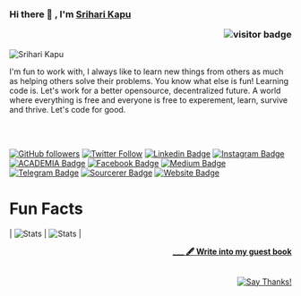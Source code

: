 ### Hi there 👋 , I'm [Srihari Kapu](https://www.github.com/sriharikapu) <p  align="right"><img src="https://visitor-badge.laobi.icu/badge?page_id=sriharikapu" alt="visitor badge"/></p>

<!--
**sriharikapu/sriharikapu** is a ✨ _special_ ✨ repository because its `README.md` (this file) appears on your GitHub profile.

Here are some ideas to get you started:

- 🔭 I’m currently working on ...
- 🌱 I’m currently learning ...
- 👯 I’m looking to collaborate on ...
- 🤔 I’m looking for help with ...
- 💬 Ask me about ...
- 📫 How to reach me: ...
- 😄 Pronouns: ...
- ⚡ Fun fact: ...
-->
![Srihari Kapu](https://github.com/sriharikapu/sriharikapu/blob/master/CO.png?raw=true)


I'm fun to work with, I always like to learn new things from others as much as helping others solve their problems. You know what else is fun! Learning code is. Let's work for a better opensource, decentralized future. A world where everything is free and everyone is free to experement, learn, survive and thrive. Let's code for good.



<br/>
<br/>

[![GitHub followers](https://img.shields.io/github/followers/sriharikapu?style=social)](https://www.github.com/sriharikapu)
[![Twitter Follow](https://img.shields.io/twitter/follow/sriharikapu?style=social)](https://www.twitter.com/sriharikapu)
[![Linkedin Badge](https://img.shields.io/badge/-sriharikapu-blue?style=flat-square&logo=Linkedin&logoColor=white&link=https://www.linkedin.com/in/sriharikapu/)](https://www.linkedin.com/in/sriharikapu/)
[![Instagram Badge](https://img.shields.io/badge/-sriharikapu-purple?style=flat-square&logo=Instagram&logoColor=white&link=https://www.instagram.com/sriharikapu/)](https://www.instagram.com/sriharikapu/)
[![ACADEMIA Badge](https://img.shields.io/badge/-sriharikapu-yellow?style=flat-square&logo=Academia&logoColor=white&link=https://independent.academia.edu/SrihariKapu)](https://independent.academia.edu/SrihariKapu)
[![Facebook Badge](https://img.shields.io/badge/-sriharikapu-blue?style=flat-square&logo=Facebook&logoColor=white&link=https://www.facebook.com/officialsriharikapu)](https://www.facebook.com/officialsriharikapu)
[![Medium Badge](https://img.shields.io/badge/-sriharikapu-black?style=flat-square&logo=Medium&logoColor=white&link=https://medium.com/@sriharikapu)](https://medium.com/@sriharikapu)
[![Telegram Badge](https://img.shields.io/badge/-sriharikapu-grey?style=flat-square&logo=Telegram&logoColor=white&link=https://telegram.org/@sriharikapu)](https://telegram.org/@sriharikapu)
[![Sourcerer Badge](https://img.shields.io/badge/-sriharikapu-orange?style=flat-square&logo=Scribd&logoColor=white&link=https://sourcerer.io/sriharikapu)](https://sourcerer.io/sriharikapu)
[![Website Badge](https://img.shields.io/badge/-sriharikapu-darkgreen?style=flat-square&logo=Safari&logoColor=white&link=http://sriharikapu.com)](http://www.sriharikapu.com/)


# Fun Facts
| ![Stats](https://github.com/sriharikapu/sriharikapu/blob/master/stats.png?raw=true) | ![Stats](https://github.com/sriharikapu/sriharikapu/blob/master/stats-w.png?raw=true)  | 



<div align="right">
<a   href="https://github.com/sriharikapu/sriharikapu/blob/master/.github/ISSUE_TEMPLATE/Guestbook_entry.md">
<strong> ___ 🖋 Write into my guest book</strong></a>
<br/>
<br/>  
  
[![Say Thanks!](https://img.shields.io/badge/Say%20Thanks-!-1EAEDB.svg)](https://saythanks.io/to/sriharikapu163@gmail.com)

</div>

<!--
[![Contribution Stats](https://github-contribution-stats.vercel.app/api/?username=sriharikapu)](https://github.com/LordDashMe/github-contribution-stats/)
[![Github Stats By Anurag](https://github-readme-stats.vercel.app/api?username=sriharikapu&show_icons=true&title_color=62BFAD&icon_color=79ff97&text_color=F7F8E8&bg_color=151515)](https://github.com/anuraghazra/github-readme-stats)
[![Top Langs](https://github-readme-stats.vercel.app/api/top-langs/?username=sriharikapu)](https://github.com/anuraghazra/github-readme-stats)
[![Top Langs](https://github-readme-stats.vercel.app/api/top-langs/?username=sriharikapu&hide=javascript,html)](https://github.com/anuraghazra/github-readme-stats)
-->
